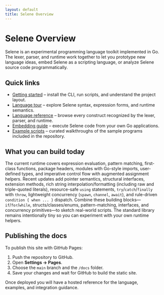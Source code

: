 ```yaml
---
layout: default
title: Selene Overview
---
```


# Selene Overview

Selene is an experimental programming language toolkit implemented in Go. The lexer, parser, and runtime work together to let you
prototype new language ideas, embed Selene as a scripting language, or analyze Selene source code programmatically.

## Quick links

- [Getting started](getting-started.md) – install the CLI, run scripts, and understand the project layout.
- [Language tour](language-tour.md) – explore Selene syntax, expression forms, and runtime semantics.
- [Language reference](reference.md) – browse every construct recognized by the lexer, parser, and runtime.
- [Embedding guide](embedding.md) – execute Selene code from your own Go applications.
- [Example scripts](examples.md) – curated walkthroughs of the sample programs included in the repository.

## What you can build today

The current runtime covers expression evaluation, pattern matching, first-class functions, package headers, modules with Go-style imports, user-defined types, and imperative control flow with augmented assignment helpers. Recent updates add pointer semantics, structural interfaces, extension methods, rich string interpolation/formatting (including raw and triple-quoted literals), resource-safe `using` statements, `try`/`catch`/`finally` with `throw`, lightweight concurrency (`spawn`, `channel`, `await`), and rule-driven `condition { when ... }` dispatch.
Combine these building blocks—`if`/`for`/`while`, structs/classes/enums, pattern-matching, interfaces, and concurrency primitives—to sketch real-world scripts. The standard library remains intentionally tiny so you can experiment with your own runtime helpers.

## Publishing the docs

To publish this site with GitHub Pages:

1. Push the repository to GitHub.
2. Open **Settings → Pages**.
3. Choose the `main` branch and the `/docs` folder.
4. Save your changes and wait for GitHub to build the static site.

Once deployed you will have a hosted reference for the language, examples, and integration guidance.
